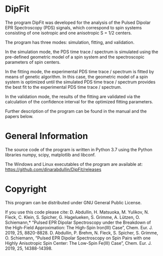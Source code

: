 DipFit
=========
The program DipFit was developed for the analysis of the Pulsed Dipolar EPR Spectroscopy (PDS) signals, which correspond to spin systems consisting of one isotropic and one anisotropic S = 1/2 centers.

The program has three modes: simulation, fitting, and validation.

In the simulation mode, the PDS time trace / spectrum is simulated using the pre-defined geometric model of a spin system and the spectroscopic parameters of spin centers. 

In the fitting mode, the experimental PDS time trace / spectrum is fitted by means of genetic algorithm. In this case, the geometric model of a spin system is optimized until the simulated PDS time trace / spectrum provides the best fit to the experimental PDS time trace / spectrum.

In the validation mode, the results of the fitting are validated via the calculation of the confidence interval for the optimized fitting parameters.

Further description of the program can be found in the manual and the papers below.

General Information
=========
The source code of the program is written in Python 3.7 using the Python libraries numpy, scipy, matplotlib and libconf.

The Windows and Linux executables of the program are available at:
https://github.com/dinarabdullin/DipFit/releases

Copyright
=========
This program can be distributed under GNU General Public License.

If you use this code please cite: 
D. Abdullin, H. Matsuoka, M. Yulikov, N. Fleck, C. Klein, S. Spicher, G. Hagelueken, S. Grimme, A. Lützen, O. Schiemann,* “Pulsed EPR Dipolar Spectroscopy under the Breakdown of the High-Field Approximation: The High-Spin Iron(III) Case”, Chem. Eur. J. 2019, 25, 8820-8828.
D. Abdullin, P. Brehm, N. Fleck, S. Spicher, S. Grimme, O. Schiemann, “Pulsed EPR Dipolar Spectroscopy on Spin Pairs with one Highly Anisotropic Spin Center: The Low-Spin Fe(III) Case”, Chem. Eur. J. 2019, 25, 14388-14398.
